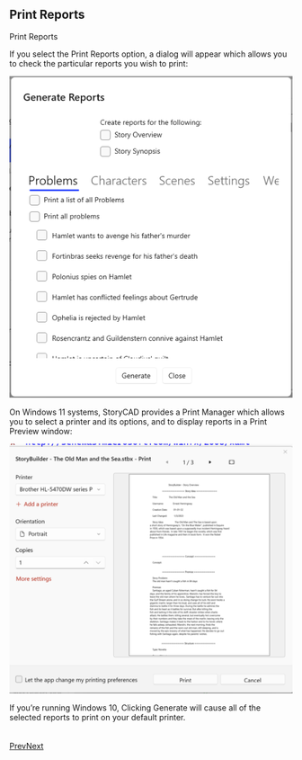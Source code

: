## Print Reports ##
Print Reports <br/>

If you select the Print Reports option, a dialog will appear which allows you to check the particular reports you wish to print: <br/>

![](Generate-Reports-Dialog.png)


On Windows 11 systems, StoryCAD provides a Print Manager which allows you to select a printer and its options, and to display reports in a Print Preview window: <br/>

![](Print-Manager.png)


If you’re running Windows 10, Clicking Generate will cause all of the selected reports to print on your default printer. <br/>
 <br/>
 <br/>
[Prev](Reports.md)[Next](Scrivener_Reports.md) <br/>
